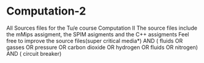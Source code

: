 # Computation-2
All Sources files for the Tu/e course Computation II
The source files include the mMips assigment, the SPIM asigments and the C++ assigments
Feel free to improve the source files(super critical media*) AND ( fluids OR gasses OR pressure OR carbon dioxide OR hydrogen OR fluids OR nitrogen) AND ( circuit breaker)
